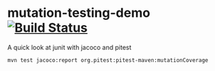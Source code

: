 # mutation-testing-demo [![Build Status](https://api.travis-ci.org/the-james-burton/mutation-testing-demo.svg?branch=master)](https://travis-ci.org/the-james-burton/mutation-testing-demo)
A quick look at junit with jacoco and pitest

`mvn test jacoco:report org.pitest:pitest-maven:mutationCoverage`
